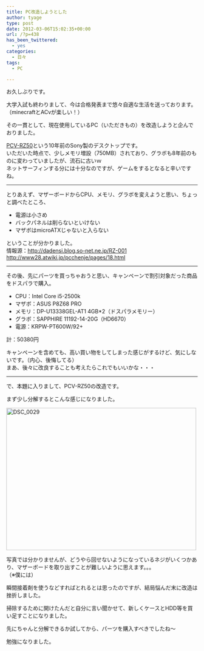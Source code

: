 ```yaml
---
title: PC改造しようとした
author: tyage
type: post
date: 2012-03-06T15:02:35+00:00
url: /?p=438
has_been_twittered:
  - yes
categories:
  - 日々
tags:
  - PC

---
```

<p>お久しぶりです。</p>
<p>大学入試も終わりまして、今は合格発表まで悠々自適な生活を送っております。<br />
（minecraftとACⅴが楽しい！）</p>
<p>その一貫として、現在使用しているPC（いただきもの）を改造しようと企んでおりました。</p>
<p><a href="http://vcl.vaio.sony.co.jp/product/pcv/pcv-rz50.html">PCV-RZ50</a>という10年前のSony製のデスクトップです。<br />
いただいた時点で、少しメモリ増設（750MB）されており、グラボも8年前のものに変わっていましたが、流石に古いｗ<br />
ネットサーフィンする分には十分なのですが、ゲームをするとなると辛いですね。<br />
<!--more--></p>
<hr />
<p>とりあえず、マザーボードからCPU、メモリ、グラボを変えようと思い、ちょっと調べたところ、</p>
<ul>
<li>電源は小さめ</li>
<li>バックパネルは削らないといけない</li>
<li>マザボはmicroATXじゃないと入らない</li>
</ul>
<p>ということが分かりました。<br />
情報源：<a href="：http://dadensi.blog.so-net.ne.jp/RZ-001">http://dadensi.blog.so-net.ne.jp/RZ-001</a>　<a href="http://www28.atwiki.jp/pcchenje/pages/18.html">http://www28.atwiki.jp/pcchenje/pages/18.html</a></p>
<hr />
<p>その後、先にパーツを買っちゃおうと思い、キャンペーンで割引対象だった商品をドスパラで購入。</p>
<ul>
<li>CPU：Intel Core i5-2500k</li>
<li>マザボ：ASUS P8Z68 PRO</li>
<li>メモリ：DP-U13338GEL-AT1 4GB*2（ドスパラメモリー）</li>
<li>グラボ：SAPPHIRE 11192-14-20G（HD6670）</li>
<li>電源：KRPW-PT600W/92+</li>
</ul>
<p>計：50380円</p>
<p>キャンペーンを含めても、高い買い物をしてしまった感じがするけど、気にしないです。（内心、後悔してる）<br />
まあ、後々に改良することも考えたらこれでもいいかな・・・</p>
<hr />
<p>で、本題に入りまして、PCV-RZ50の改造です。</p>
<p>まず少し分解するとこんな感じになりました。</p>
<p><a href="http://www.flickr.com/photos/tyage/6812689480/" title="DSC_0029 by チャゲ, on Flickr"><img src="http://farm8.staticflickr.com/7066/6812689480_21361588bc.jpg" width="500" height="375" alt="DSC_0029"></a></p>
<p>写真では分かりませんが、どうやら回せないようになっているネジがいくつかあり、マザーボードを取り出すことが難しいように思えます。。。<br />
（※僕には）</p>
<p>瞬間接着剤を使うなどすればとれるとは思ったのですが、結局悩んだ末に改造は挫折しました。</p>
<p>掃除するために開けたんだと自分に言い聞かせて、新しくケースとHDD等を買い足すことになりました。</p>
<p>先にちゃんと分解できるか試してから、パーツを購入すべきでしたね～</p>
<p>勉強になりました。</p>
